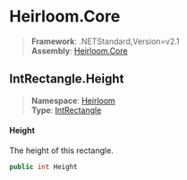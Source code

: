 # Heirloom.Core

> **Framework**: .NETStandard,Version=v2.1  
> **Assembly**: [Heirloom.Core][0]  

## IntRectangle.Height

> **Namespace**: [Heirloom][0]  
> **Type**: [IntRectangle][1]  

#### Height

The height of this rectangle.

```cs
public int Height
```

[0]: ../Heirloom.Core.md
[1]: Heirloom.IntRectangle.md
